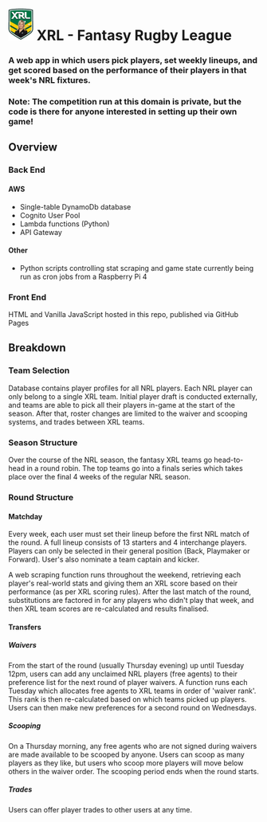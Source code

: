 # ![alt text](./static/xrl-logo-small.png) XRL - Fantasy Rugby League
### A web app in which users pick players, set weekly lineups, and get scored based on the performance of their players in that week's NRL fixtures.  

### Note: The competition run at this domain is private, but the code is there for anyone interested in setting up their own game!

## Overview

### Back End  
#### AWS
* Single-table DynamoDb database
* Cognito User Pool
* Lambda functions (Python)
* API Gateway

#### Other
* Python scripts controlling stat scraping and game state currently being run as cron jobs from a Raspberry Pi 4

### Front End
HTML and Vanilla JavaScript hosted in this repo, published via GitHub Pages

## Breakdown
### Team Selection
Database contains player profiles for all NRL players. Each NRL player can only belong to a single XRL team. Initial player draft is conducted externally, and teams are able to pick all their players in-game at the start of the season. After that, roster changes are limited to the waiver and scooping systems, and trades between XRL teams.
### Season Structure
Over the course of the NRL season, the fantasy XRL teams go head-to-head in a round robin. The top teams go into a finals series which takes place over the final 4 weeks of the regular NRL season.
### Round Structure
#### Matchday
Every week, each user must set their lineup before the first NRL match of the round. A full lineup consists of 13 starters and 4 interchange players. Players can only be selected in their general position (Back, Playmaker or Forward). User's also nominate a team captain and kicker.

A web scraping function runs throughout the weekend, retrieving each player's real-world stats and giving them an XRL score based on their performance (as per XRL scoring rules). After the last match of the round, substitutions are factored in for any players who didn't play that week, and then XRL team scores are re-calculated and results finalised.
#### Transfers
##### Waivers
From the start of the round (usually Thursday evening) up until Tuesday 12pm, users can add any unclaimed NRL players (free agents) to their preference list for the next round of player waivers. A function runs each Tuesday which allocates free agents to XRL teams in order of 'waiver rank'. This rank is then re-calculated based on which teams picked up players. Users can then make new preferences for a second round on Wednesdays.
##### Scooping
On a Thursday morning, any free agents who are not signed during waivers are made available to be scooped by anyone. Users can scoop as many players as they like, but users who scoop more players will move below others in the waiver order. The scooping period ends when the round starts.
##### Trades
Users can offer player trades to other users at any time.